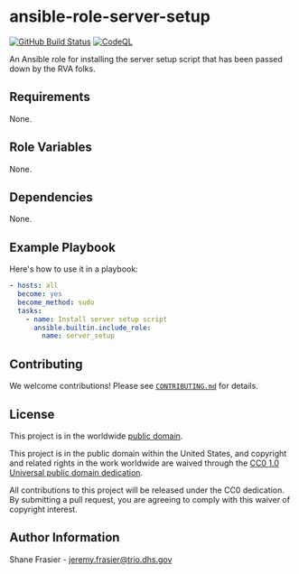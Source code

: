 # ansible-role-server-setup #

[![GitHub Build Status](https://github.com/cisagov/ansible-role-server-setup/workflows/build/badge.svg)](https://github.com/cisagov/ansible-role-server-setup/actions)
[![CodeQL](https://github.com/cisagov/ansible-role-server-setup/workflows/CodeQL/badge.svg)](https://github.com/cisagov/ansible-role-server-setup/actions/workflows/codeql-analysis.yml)

An Ansible role for installing the server setup script that has been
passed down by the RVA folks.

## Requirements ##

None.

## Role Variables ##

None.

<!--
| Variable | Description | Default | Required |
|----------|-------------|---------|----------|
| optional_variable | Describe its purpose. | `default_value` | No |
| required_variable | Describe its purpose. | n/a | Yes |
-->

## Dependencies ##

None.

## Example Playbook ##

Here's how to use it in a playbook:

```yaml
- hosts: all
  become: yes
  become_method: sudo
  tasks:
    - name: Install server setup script
      ansible.builtin.include_role:
        name: server_setup
```

## Contributing ##

We welcome contributions!  Please see [`CONTRIBUTING.md`](CONTRIBUTING.md) for
details.

## License ##

This project is in the worldwide [public domain](LICENSE).

This project is in the public domain within the United States, and
copyright and related rights in the work worldwide are waived through
the [CC0 1.0 Universal public domain
dedication](https://creativecommons.org/publicdomain/zero/1.0/).

All contributions to this project will be released under the CC0
dedication. By submitting a pull request, you are agreeing to comply
with this waiver of copyright interest.

## Author Information ##

Shane Frasier - <jeremy.frasier@trio.dhs.gov>
